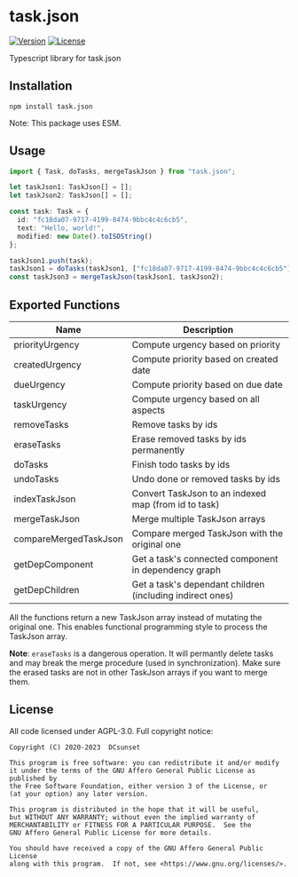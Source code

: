 # task.json

[![Version](https://img.shields.io/npm/v/task.json.svg)](https://npmjs.org/package/task.json)
[![License](https://img.shields.io/npm/l/task.json.svg)](https://github.com/DCsunset/task.json/blob/master/package.json)

Typescript library for task.json

## Installation

```
npm install task.json
```

Note: This package uses ESM.

## Usage

```ts
import { Task, doTasks, mergeTaskJson } from "task.json";

let taskJson1: TaskJson[] = [];
let taskJson2: TaskJson[] = [];

const task: Task = {
  id: "fc18da07-9717-4199-8474-9bbc4c4c6cb5",
  text: "Hello, world!",
  modified: new Date().toISOString()
};

taskJson1.push(task);
taskJson1 = doTasks(taskJson1, ["fc18da07-9717-4199-8474-9bbc4c4c6cb5"]);
const taskJson3 = mergeTaskJson(taskJson1, taskJson2);
```


## Exported Functions

| Name          | Description                                |
| ------------- | ------------------------------------------ |
| priorityUrgency | Compute urgency based on priority  |
| createdUrgency | Compute priority based on created date |
| dueUrgency | Compute priority based on due date |
| taskUrgency   | Compute urgency based on all aspects |
| removeTasks   | Remove tasks by ids |
| eraseTasks    | Erase removed tasks by ids permanently |
| doTasks       | Finish todo tasks by ids |
| undoTasks     | Undo done or removed tasks by ids |
| indexTaskJson | Convert TaskJson to an indexed map (from id to task) |
| mergeTaskJson | Merge multiple TaskJson arrays |
| compareMergedTaskJson | Compare merged TaskJson with the original one            |
| getDepComponent | Get a task's connected component in dependency graph |
| getDepChildren | Get a task's dependant children (including indirect ones) |


All the functions return a new TaskJson array instead of mutating the original one.
This enables functional programming style to process the TaskJson array.

**Note**: `eraseTasks` is a dangerous operation.
It will permantly delete tasks and may break the merge procedure (used in synchronization).
Make sure the erased tasks are not in other TaskJson arrays if you want to merge them.

## License

All code licensed under AGPL-3.0. Full copyright notice:

    Copyright (C) 2020-2023  DCsunset

    This program is free software: you can redistribute it and/or modify
    it under the terms of the GNU Affero General Public License as published by
    the Free Software Foundation, either version 3 of the License, or
    (at your option) any later version.

    This program is distributed in the hope that it will be useful,
    but WITHOUT ANY WARRANTY; without even the implied warranty of
    MERCHANTABILITY or FITNESS FOR A PARTICULAR PURPOSE.  See the
    GNU Affero General Public License for more details.

    You should have received a copy of the GNU Affero General Public License
    along with this program.  If not, see <https://www.gnu.org/licenses/>.

